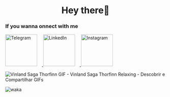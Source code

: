 <h1 align="center">Hey there👋</h1>
<h3 align="left">If you wanna onnect with me</h3>
<p>
  <a href="https://t.me/moseeeu" target="_blank">
    <img src="https://upload.wikimedia.org/wikipedia/commons/8/82/Telegram_logo.svg" alt="Telegram" width="100" style="margin-right: 15px;">
  </a>
  <a href="https://linkedin.com/in/alexandr-kalyan-25809627b" target="_blank">
    <img src="https://upload.wikimedia.org/wikipedia/commons/e/e9/Linkedin_icon.svg" alt="LinkedIn" width="100" style="margin-right: 15px;">
  </a>
  <a href="https://instagram.com/moseeeu" target="_blank">
    <img src="https://upload.wikimedia.org/wikipedia/commons/a/a5/Instagram_icon.png" alt="Instagram" width="100">
  </a>
</p>

![Vinland Saga Thorfinn GIF - Vinland Saga Thorfinn Relaxing - Descobrir e Compartilhar GIFs](https://github.com/user-attachments/assets/a3a32653-598e-400e-8f92-ea0e6e163e9b)

![waka](https://wakatime.com/share/@moseeeu/39a62e39-4b38-4dbe-9bc6-46759ecb1503.svg)
